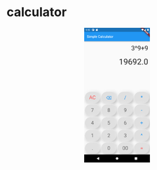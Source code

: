 # calculator

<p align="center">
<img alt="calculator" width="150" src="https://github.com/pshanmukha/calculator/blob/master/lib/screenshots/Screenshot_1671884428.png">
</p>
